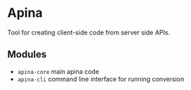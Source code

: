 Apina
=====

Tool for creating client-side code from server side APIs.

Modules
-------

  - `apina-core` main apina code
  - `apina-cli` command line interface for running conversion
